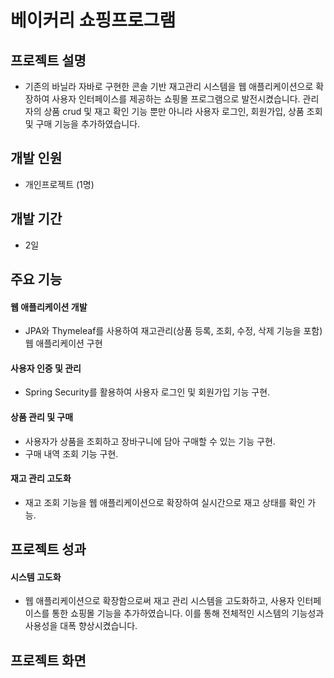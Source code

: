 # 베이커리 쇼핑프로그램

## 프로젝트 설명
- 기존의 바닐라 자바로 구현한 콘솔 기반 재고관리 시스템을 웹 애플리케이션으로 확장하여 사용자 인터페이스를 제공하는 쇼핑몰 프로그램으로 발전시켰습니다. 관리자의 상품 crud 및 재고 확인 기능 뿐만 아니라 사용자 로그인, 회원가입, 상품 조회 및 구매 기능을 추가하였습니다.

## 개발 인원
- 개인프로젝트 (1명)
## 개발 기간
- 2일

## 주요 기능
#### 웹 애플리케이션 개발 
+ JPA와 Thymeleaf를 사용하여 재고관리(상품 등록, 조회, 수정, 삭제 기능을 포함) 웹 애플리케이션 구현
#### 사용자 인증 및 관리
+ Spring Security를 활용하여 사용자 로그인 및 회원가입 기능 구현.
#### 상품 관리 및 구매
+ 사용자가 상품을 조회하고 장바구니에 담아 구매할 수 있는 기능 구현.
+ 구매 내역 조회 기능 구현.
#### 재고 관리 고도화
+ 재고 조회 기능을 웹 애플리케이션으로 확장하여 실시간으로 재고 상태를 확인 가능.


## 프로젝트 성과
#### 시스템 고도화
  + 웹 애플리케이션으로 확장함으로써 재고 관리 시스템을 고도화하고, 사용자 인터페이스를 통한 쇼핑몰 기능을 추가하였습니다. 이를 통해 전체적인 시스템의 기능성과 사용성을 대폭 향상시켰습니다.





## 프로젝트 화면

